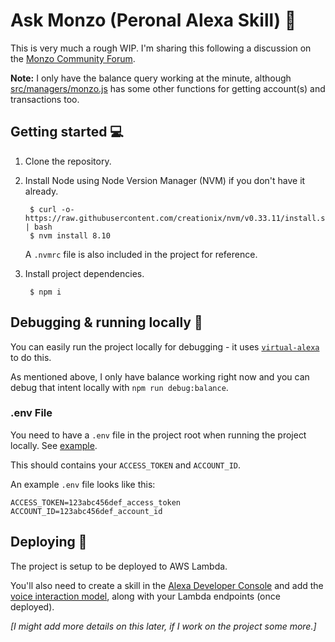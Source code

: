 # Ask Monzo (Peronal Alexa Skill) 💬

This is very much a rough WIP. I'm sharing this following a discussion on the [Monzo Community Forum](https://community.monzo.com/t/alexa-skill-account-linking-anyone-got-it-working-with-monzo/60242).

**Note:** I only have the balance query working at the minute, although [src/managers/monzo.js](src/managers/monzo.js) has some other functions for getting account(s) and transactions too.

## Getting started 💻

1. Clone the repository.
2. Install Node using Node Version Manager (NVM) if you don't have it already.

        $ curl -o- https://raw.githubusercontent.com/creationix/nvm/v0.33.11/install.sh | bash
        $ nvm install 8.10

    A `.nvmrc` file is also included in the project for reference.

3. Install project dependencies.

        $ npm i

## Debugging & running locally 🏃

You can easily run the project locally for debugging - it uses [`virtual-alexa`](https://github.com/bespoken/virtual-alexa) to do this.

As mentioned above, I only have balance working right now and you can debug that intent locally with `npm run debug:balance`.

### .env File

You need to have a `.env` file in the project root when running the project locally. See [example](.env.example).

This should contains your `ACCESS_TOKEN` and `ACCOUNT_ID`.

An example `.env` file looks like this:

```text
ACCESS_TOKEN=123abc456def_access_token
ACCOUNT_ID=123abc456def_account_id
```

## Deploying 🚀

The project is setup to be deployed to AWS Lambda.

You'll also need to create a skill in the [Alexa Developer Console](https://developer.amazon.com/alexa) and add the [voice interaction model](models/en-GB.json), along with your Lambda endpoints (once deployed).

_[I might add more details on this later, if I work on the project some more.]_
